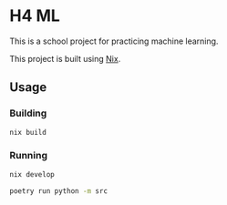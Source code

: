 # H4 ML

This is a school project for practicing machine learning.

This project is built using [Nix](https://nixos.org).

## Usage

### Building

```sh
nix build
```

### Running

```sh
nix develop

poetry run python -m src
```
